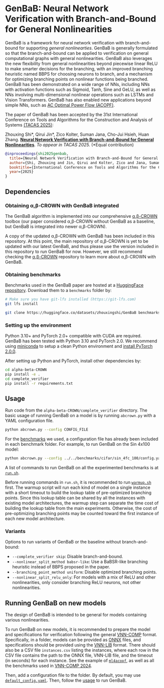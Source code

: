 # GenBaB: Neural Network Verification with Branch-and-Bound for General Nonlinearities

GenBaB is a framework for neural network verification with branch-and-bound for supporting *general nonlinearties*.
GenBaB is generally formulated so that the branch-and-bound can be applied to verification on general computational graphs with general nonlinearities.
GenBaB also leverages the new flexibility from general nonlinearities beyond piecewise linear ReLU to make smarter decisions for the branching, with an improved branching heuristic named BBPS for choosing neurons to branch, and a mechanism for optimizing branching points on nonlinear functions being branched.
GenBaB has been demonstrated on a wide range of NNs, including NNs with activation functions such as Sigmoid, Tanh, Sine and GeLU, as well as NNs involving multi-dimensional nonlinear operations such as LSTMs and Vision Transformers.
GenBaB has also enabled new applications beyond simple NNs, such as [AC Optimal Power Flow (ACOPF)](https://github.com/AI4OPT/ml4acopf_benchmark).

The paper of GenBaB has been accepted by the 31st International Conference on Tools and Algorithms for the Construction and Analysis of Systems [(TACAS 2025)](https://etaps.org/2025/conferences/tacas/):

Zhouxing Shi\*, Qirui Jin\*, Zico Kolter, Suman Jana, Cho-Jui Hsieh, Huan Zhang.
[**Neural Network Verification with Branch-and-Bound for General Nonlinearities**](https://arxiv.org/abs/2405.21063). *To appear in TACAS 2025.* (*Equal contribution)

```bibtex
@inproceedings{shi2025genbab,
  title={Neural Network Verification with Branch-and-Bound for General Nonlinearities},
  author={Shi, Zhouxing and Jin, Qirui and Kolter, Zico and Jana, Suman and Hsieh, Cho-Jui and Zhang, Huan},
  booktitle={International Conference on Tools and Algorithms for the Construction and Analysis of Systems},
  year={2025}
}
```

## Dependencies

### Obtaining α,β-CROWN with GenBaB integrated

The GenBaB algorithm is implemented into our comprehensive [α,β-CROWN](https://github.com/Verified-Intelligence/alpha-beta-CROWN) toolbox (our paper considered α,β-CROWN without GenBaB as a baseline, but GenBaB is integrated into newer α,β-CROWN).

A copy of the updated α,β-CROWN with GenBaB has been included in this repository.
At this point, the main repository of α,β-CROWN is yet to be updated with our latest GenBaB, and thus please use the version included in this repository to run GenBaB for now. However, we still recommend checking the [α,β-CROWN](https://github.com/Verified-Intelligence/alpha-beta-CROWN)  repository to learn more about α,β-CROWN with GenBaB.

### Obtaining benchmarks

Benchmarks used in the GenBaB paper are hosted at a [HuggingFace repository](https://huggingface.co/datasets/zhouxingshi/GenBaB). Download them to a `benchmarks` folder by:
```bash
# Make sure you have git-lfs installed (https://git-lfs.com)
git lfs install

git clone https://huggingface.co/datasets/zhouxingshi/GenBaB benchmarks
```

### Setting up the environment

Python 3.10+ and PyTorch 2.0+ compatible with CUDA are required. GenBaB has been tested with Python 3.10 and PyTorch 2.0. We recommend using [miniconda](https://docs.anaconda.com/miniconda/) to setup a clean Python environment and [install PyTorch 2.0.0](https://pytorch.org/get-started/previous-versions/#linux-and-windows-24).

After setting up Python and PyTorch, install other dependencies by:
```bash
cd alpha-beta-CROWN
pip install -e .
cd complete_verifier
pip install -r requirements.txt
```

## Usage

Run code from the `alpha-beta-CROWN/complete_verifier` directory.
The basic usage of running GenBaB on a model is by running `abcrown.py`
with a YAML configuration file.
```bash
python abcrown.py --config CONFIG_FILE
```

For the [benchmarks](https://huggingface.co/datasets/zhouxingshi/GenBaB/) we used,
a configuration file has already been included in each benchmark folder.
For example, to run GenBaB on the Sin 4x100 model:
```bash
python abcrown.py --config ../../benchmarks/cifar/sin_4fc_100/config.yaml
```

A list of commands to run GenBaB on all the experimented benchmarks is at [`run.sh`](./run.sh).

Before running commands in `run.sh`, it is recommended to run [`warmup.sh`](./warmup.sh) first. The warmup script will run each kind of model on a single instance with a short timeout to build the lookup table of pre-optimized branching points. Since this lookup table can be shared by all the instances with existing model architectures, the warmup step can separate the time cost of building the lookup table from the main experiments. Otherwise, the cost of pre-optimizing branching points may be counted toward the first instance of each new model architecture.

### Variants

Options to run variants of GenBaB or the baseline without branch-and-bound:
* `--complete_verifier skip`: Disable branch-and-bound.
* `--nonlinear_split_method babsr-like`: Use a BaBSR-like branching heuristic instead of BBPS proposed in the paper.
* `--branching_point_method uniform`: Disable optimized branching points.
* `--nonlinear_split_relu_only`: For models with a mix of ReLU and other nonlinearities, only consider branching ReLU neurons, not other nonlinearities.

## Running GenBaB on new models

The design of GenBaB is intended to be general for models containing various nonlinearities.

To run GenBaB on new models, it is recommended to prepare the model and specifications for verification following the general [VNN-COMP](https://github.com/verivital/vnncomp2024/issues/2#issue-2221794616) format.
Specifically, in a folder, models can be provided as [ONNX](https://onnx.ai/) files, and specifications should be provided using the [VNN-LIB](https://www.vnnlib.org/) format.
There should also be a CSV file `instances.csv` listing the instances, where each row in the CSV file contains the path to the ONNX file, VNN-LIB file, and the timeout (in seconds) for each instance.
See the example of [`ml4acopf`](https://huggingface.co/datasets/zhouxingshi/GenBaB/tree/main/ml4acopf), as well as all the benchmarks used in [VNN-COMP 2024](https://github.com/ChristopherBrix/vnncomp2024_benchmarks).

Then, add a configuration file to the folder. By default, you may use [`default_config.yaml`](./default_config.yaml). Then, follow the [usage](#usage) to run GenBaB.

